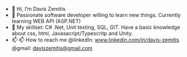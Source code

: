 - 👋 Hi, I’m Davis Zemitis
- 👀 Passionate software developer willing to learn new things. Currently learning WEB API (ASP.NET)
- 🌱 My skillset: C# .Net, Unit testing, SQL, GIT. Have a basic knowledge about css, html, Javasacript/Typescritp and Unity.
- 📫 📫 How to reach me @linkedIn: www.linkedin.com/in/davis-zemitis @gmail: daviszemitis@gmail.com

<!---
DZemitis/DZemitis is a ✨ special ✨ repository because its `README.md` (this file) appears on your GitHub profile.
You can click the Preview link to take a look at your changes.
--->

